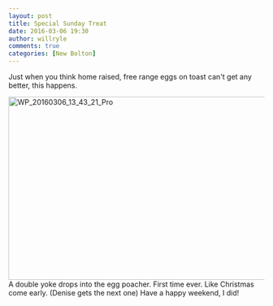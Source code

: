 ```yaml
---
layout: post
title: Special Sunday Treat
date: 2016-03-06 19:30
author: willryle
comments: true
categories: [New Bolton]
---
```

Just when you think home raised, free range eggs on toast can't get any better, this happens.

<a href="https://willryle.files.wordpress.com/2016/03/wp_20160306_13_43_21_pro.jpg" rel="attachment wp-att-2246"><img class="aligncenter size-large wp-image-2246" src="https://willryle.files.wordpress.com/2016/03/wp_20160306_13_43_21_pro.jpg?w=640" alt="WP_20160306_13_43_21_Pro" width="640" height="361" /></a>A double yoke drops into the egg poacher. First time ever. Like Christmas come early. (Denise gets the next one) Have a happy weekend, I did!
